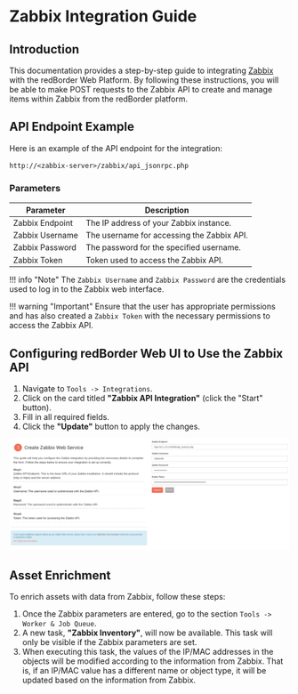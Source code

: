 # Zabbix Integration Guide

## Introduction

This documentation provides a step-by-step guide to integrating [Zabbix](https://www.zabbix.com/) with the redBorder Web Platform. By following these instructions, you will be able to make POST requests to the Zabbix API to create and manage items within Zabbix from the redBorder platform.

## API Endpoint Example

Here is an example of the API endpoint for the integration:

    http://<zabbix-server>/zabbix/api_jsonrpc.php

### Parameters

| Parameter          | Description                                |
| ------------------ | ------------------------------------------ |
| Zabbix Endpoint    | The IP address of your Zabbix instance.    |
| Zabbix Username    | The username for accessing the Zabbix API. |
| Zabbix Password    | The password for the specified username.   |
| Zabbix Token       | Token used to access the Zabbix API.       |

!!! info "Note"
    The `Zabbix Username` and `Zabbix Password` are the credentials used to log in to the Zabbix web interface.

!!! warning "Important"
    Ensure that the user has appropriate permissions and has also created a `Zabbix Token` with the necessary permissions to access the Zabbix API.

## Configuring redBorder Web UI to Use the Zabbix API

1. Navigate to `Tools -> Integrations`.
2. Click on the card titled **"Zabbix API Integration"** (click the "Start" button).
3. Fill in all required fields.
4. Click the **"Update"** button to apply the changes.

![Configuring redBorder Web UI to Use the Zabbix API](images/zabbix_step_1.png)

## Asset Enrichment

To enrich assets with data from Zabbix, follow these steps:

1. Once the Zabbix parameters are entered, go to the section `Tools -> Worker & Job Queue`.
2. A new task, **"Zabbix Inventory"**, will now be available. This task will only be visible if the Zabbix parameters are set.
3. When executing this task, the values of the IP/MAC addresses in the objects will be modified according to the information from Zabbix. That is, if an IP/MAC value has a different name or object type, it will be updated based on the information from Zabbix.
